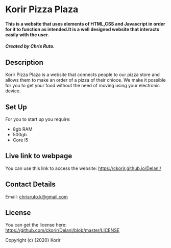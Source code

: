 # Korir Pizza Plaza

#### This is a website that uses elements of HTML,CSS and Javascript in order for it to function as intended.It is a well designed website that interacts easily with the user.
##### Created by Chris Ruto.

## Description
Korir Pizza Plaza is a website that connects people to our pizza store and allows them to make an order of a pizza of their chioce.
We make it possible for you to get your food without the need of moving using your electronic device.

## Set Up
For you to start up you require:
- 8gb RAM
- 500gb
- Core i5

## Live link to webpage
You can use this link to access the website:
https://ckorir.github.io/Delani/

## Contact Details
Email:
chrisruto.k@gmail.com

## License
You can get the license here:
https://github.com/ckorir/Delani/blob/master/LICENSE

Copyright (c) {2020} Korir
